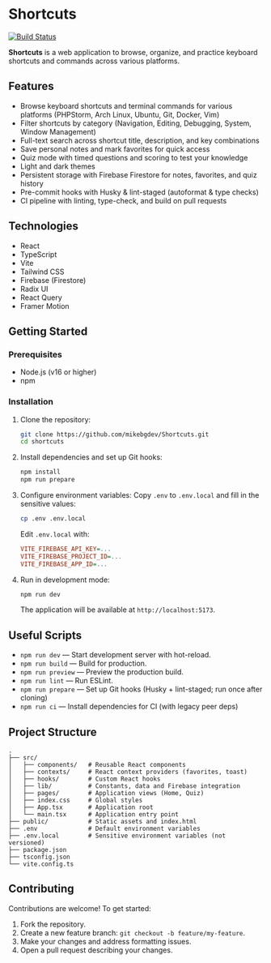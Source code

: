 # Shortcuts

[![Build Status](https://drone.mikebgdev.com/api/badges/mikebgdev/Shortcuts/status.svg)](https://drone.mikebgdev.com/mikebgdev/Shortcuts)

**Shortcuts** is a web application to browse, organize, and practice keyboard shortcuts and commands across various platforms.

## Features

- Browse keyboard shortcuts and terminal commands for various platforms (PHPStorm, Arch Linux, Ubuntu, Git, Docker, Vim)
- Filter shortcuts by category (Navigation, Editing, Debugging, System, Window Management)
- Full-text search across shortcut title, description, and key combinations
- Save personal notes and mark favorites for quick access
- Quiz mode with timed questions and scoring to test your knowledge
- Light and dark themes
- Persistent storage with Firebase Firestore for notes, favorites, and quiz history
- Pre-commit hooks with Husky & lint-staged (autoformat & type checks)
- CI pipeline with linting, type-check, and build on pull requests

## Technologies

- React
- TypeScript
- Vite
- Tailwind CSS
- Firebase (Firestore)
- Radix UI
- React Query
- Framer Motion

## Getting Started

### Prerequisites

- Node.js (v16 or higher)
- npm

### Installation

1. Clone the repository:
   ```bash
   git clone https://github.com/mikebgdev/Shortcuts.git
   cd shortcuts
   ```

2. Install dependencies and set up Git hooks:
   ```bash
   npm install
   npm run prepare
   ```

3. Configure environment variables:
   Copy `.env` to `.env.local` and fill in the sensitive values:
   ```bash
   cp .env .env.local
   ```
   Edit `.env.local` with:
   ```ini
   VITE_FIREBASE_API_KEY=...
   VITE_FIREBASE_PROJECT_ID=...
   VITE_FIREBASE_APP_ID=...
   ```

4. Run in development mode:
   ```bash
   npm run dev
   ```
   The application will be available at `http://localhost:5173`.

## Useful Scripts

- `npm run dev` — Start development server with hot-reload.
- `npm run build` — Build for production.
- `npm run preview` — Preview the production build.
- `npm run lint` — Run ESLint.
- `npm run prepare` — Set up Git hooks (Husky + lint-staged; run once after cloning)
- `npm run ci` — Install dependencies for CI (with legacy peer deps)

## Project Structure

```
.
├── src/
│   ├── components/   # Reusable React components
│   ├── contexts/     # React context providers (favorites, toast)
│   ├── hooks/        # Custom React hooks
│   ├── lib/          # Constants, data and Firebase integration
│   ├── pages/        # Application views (Home, Quiz)
│   ├── index.css     # Global styles
│   ├── App.tsx       # Application root
│   └── main.tsx      # Application entry point
├── public/           # Static assets and index.html
├── .env              # Default environment variables
├── .env.local        # Sensitive environment variables (not versioned)
├── package.json
├── tsconfig.json
└── vite.config.ts
```

## Contributing

Contributions are welcome! To get started:

1. Fork the repository.
2. Create a new feature branch: `git checkout -b feature/my-feature`.
3. Make your changes and address formatting issues.
4. Open a pull request describing your changes.

